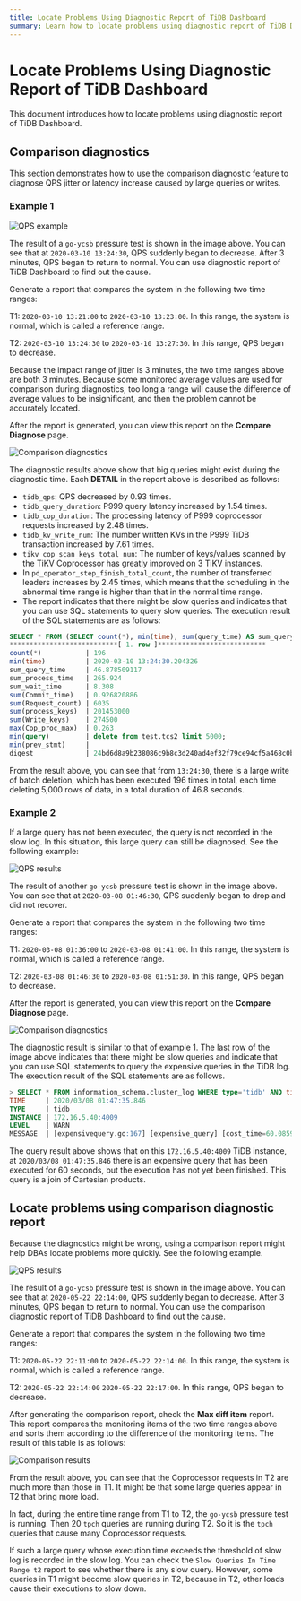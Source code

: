 ```yaml
---
title: Locate Problems Using Diagnostic Report of TiDB Dashboard
summary: Learn how to locate problems using diagnostic report of TiDB Dashboard.
---
```


# Locate Problems Using Diagnostic Report of TiDB Dashboard

This document introduces how to locate problems using diagnostic report of TiDB Dashboard.

## Comparison diagnostics

This section demonstrates how to use the comparison diagnostic feature to diagnose QPS jitter or latency increase caused by large queries or writes.

### Example 1

![QPS example](https://download.pingcap.com/images/docs/dashboard/dashboard-diagnostics-usage1.png)

The result of a `go-ycsb` pressure test is shown in the image above. You can see that at `2020-03-10 13:24:30`, QPS suddenly began to decrease. After 3 minutes, QPS began to return to normal. You can use diagnostic report of TiDB Dashboard to find out the cause.

Generate a report that compares the system in the following two time ranges:

T1: `2020-03-10 13:21:00` to `2020-03-10 13:23:00`. In this range, the system is normal, which is called a reference range.

T2: `2020-03-10 13:24:30` to `2020-03-10 13:27:30`. In this range, QPS began to decrease.

Because the impact range of jitter is 3 minutes, the two time ranges above are both 3 minutes. Because some monitored average values are used for comparison during diagnostics, too long a range will cause the difference of average values to be insignificant, and then the problem cannot be accurately located.

After the report is generated, you can view this report on the **Compare Diagnose** page.

![Comparison diagnostics](https://download.pingcap.com/images/docs/dashboard/dashboard-diagnostics-usage2.png)

The diagnostic results above show that big queries might exist during the diagnostic time. Each **DETAIL** in the report above is described as follows:

* `tidb_qps`: QPS decreased by 0.93 times.
* `tidb_query_duration`: P999 query latency increased by 1.54 times.
* `tidb_cop_duration`: The processing latency of P999 coprocessor requests increased by 2.48 times.
* `tidb_kv_write_num`: The number written KVs in the P999 TiDB transaction increased by 7.61 times.
* `tikv_cop_scan_keys_total_nun`: The number of keys/values scanned by the TiKV Coprocessor has greatly improved on 3 TiKV instances.
* In `pd_operator_step_finish_total_count`, the number of transferred leaders increases by 2.45 times, which means that the scheduling in the abnormal time range is higher than that in the normal time range.
* The report indicates that there might be slow queries and indicates that you can use SQL statements to query slow queries. The execution result of the SQL statements are as follows:

```sql
SELECT * FROM (SELECT count(*), min(time), sum(query_time) AS sum_query_time, sum(Process_time) AS sum_process_time, sum(Wait_time) AS sum_wait_time, sum(Commit_time), sum(Request_count), sum(process_keys), sum(Write_keys), max(Cop_proc_max), min(query),min(prev_stmt), digest FROM information_schema.CLUSTER_SLOW_QUERY WHERE time >= '2020-03-10 13:24:30' AND time < '2020-03-10 13:27:30' AND Is_internal = false GROUP BY digest) AS t1 WHERE t1.digest NOT IN (SELECT digest FROM information_schema.CLUSTER_SLOW_QUERY WHERE time >= '2020-03-10 13:21:00' AND time < '2020-03-10 13:24:00' GROUP BY digest) ORDER BY t1.sum_query_time DESC limit 10\G
***************************[ 1. row ]***************************
count(*)           | 196
min(time)          | 2020-03-10 13:24:30.204326
sum_query_time     | 46.878509117
sum_process_time   | 265.924
sum_wait_time      | 8.308
sum(Commit_time)   | 0.926820886
sum(Request_count) | 6035
sum(process_keys)  | 201453000
sum(Write_keys)    | 274500
max(Cop_proc_max)  | 0.263
min(query)         | delete from test.tcs2 limit 5000;
min(prev_stmt)     |
digest             | 24bd6d8a9b238086c9b8c3d240ad4ef32f79ce94cf5a468c0b8fe1eb5f8d03df
```

From the result above, you can see that from `13:24:30`, there is a large write of batch deletion, which has been executed 196 times in total, each time deleting 5,000 rows of data, in a total duration of 46.8 seconds.

### Example 2

If a large query has not been executed, the query is not recorded in the slow log. In this situation, this large query can still be diagnosed. See the following example:

![QPS results](https://download.pingcap.com/images/docs/dashboard/dashboard-diagnostics-usage3.png)

The result of another `go-ycsb` pressure test is shown in the image above. You can see that at `2020-03-08 01:46:30`, QPS suddenly began to drop and did not recover.

Generate a report that compares the system in the following two time ranges:

T1: `2020-03-08 01:36:00` to `2020-03-08 01:41:00`. In this range, the system is normal, which is called a reference range.

T2: `2020-03-08 01:46:30` to `2020-03-08 01:51:30`. In this range, QPS began to decrease.

After the report is generated, you can view this report on the **Compare Diagnose** page.

![Comparison diagnostics](https://download.pingcap.com/images/docs/dashboard/dashboard-diagnostics-usage4.png)

The diagnostic result is similar to that of example 1. The last row of the image above indicates that there might be slow queries and indicate that you can use SQL statements to query the expensive queries in the TiDB log. The execution result of the SQL statements are as follows.

```sql
> SELECT * FROM information_schema.cluster_log WHERE type='tidb' AND time >= '2020-03-08 01:46:30' AND time < '2020-03-08 01:51:30' AND level = 'warn' AND message LIKE '%expensive_query%'\G
TIME     | 2020/03/08 01:47:35.846
TYPE     | tidb
INSTANCE | 172.16.5.40:4009
LEVEL    | WARN
MESSAGE  | [expensivequery.go:167] [expensive_query] [cost_time=60.085949605s] [process_time=2.52s] [wait_time=2.52s] [request_count=9] [total_keys=996009] [process_keys=996000] [num_cop_tasks=9] [process_avg_time=0.28s] [process_p90_time=0.344s] [process_max_time=0.344s] [process_max_addr=172.16.5.40:20150] [wait_avg_time=0.000777777s] [wait_p90_time=0.003s] [wait_max_time=0.003s] [wait_max_addr=172.16.5.40:20150] [stats=t_wide:pseudo] [conn_id=19717] [user=root] [database=test] [table_ids="[80,80]"] [txn_start_ts=415132076148785201] [mem_max="23583169 Bytes (22.490662574768066 MB)"] [sql="select count(*) from t_wide as t1 join t_wide as t2 where t1.c0>t2.c1 and t1.c2>0"]
```

The query result above shows that on this `172.16.5.40:4009` TiDB instance, at `2020/03/08 01:47:35.846` there is an expensive query that has been executed for 60 seconds, but the execution has not yet been finished. This query is a join of Cartesian products.

## Locate problems using comparison diagnostic report

Because the diagnostics might be wrong, using a comparison report might help DBAs locate problems more quickly. See the following example.

![QPS results](https://download.pingcap.com/images/docs/dashboard/dashboard-diagnostics-usage5.png)

The result of a `go-ycsb` pressure test is shown in the image above. You can see that at `2020-05-22 22:14:00`, QPS suddenly began to decrease. After 3 minutes, QPS began to return to normal. You can use the comparison diagnostic report of TiDB Dashboard to find out the cause.

Generate a report that compares the system in the following two time ranges:

T1: `2020-05-22 22:11:00` to `2020-05-22 22:14:00`. In this range, the system is normal, which is called a reference range.

T2: `2020-05-22 22:14:00` `2020-05-22 22:17:00`. In this range, QPS began to decrease.

After generating the comparison report, check the **Max diff item** report. This report compares the monitoring items of the two time ranges above and sorts them according to the difference of the monitoring items. The result of this table is as follows:

![Comparison results](https://download.pingcap.com/images/docs/dashboard/dashboard-diagnostics-usage6.png)

From the result above, you can see that the Coprocessor requests in T2 are much more than those in T1. It might be that some large queries appear in T2 that bring more load.

In fact, during the entire time range from T1 to T2, the `go-ycsb` pressure test is running. Then 20 `tpch` queries are running during T2. So it is the `tpch` queries that cause many Coprocessor requests.

If such a large query whose execution time exceeds the threshold of slow log is recorded in the slow log. You can check the `Slow Queries In Time Range t2` report to see whether there is any slow query. However, some queries in T1 might become slow queries in T2, because in T2, other loads cause their executions to slow down.
